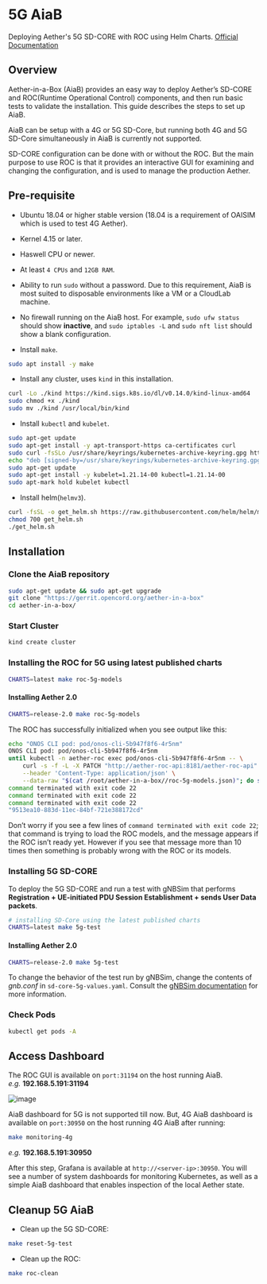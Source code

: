 # 5G AiaB

Deploying Aether's 5G SD-CORE with ROC using Helm Charts. [Official Documentation](https://docs.aetherproject.org/master/developer/aiab.html#installing-the-5g-aiab)

## Overview

Aether-in-a-Box (AiaB) provides an easy way to deploy Aether’s SD-CORE and ROC(Runtime Operational Control) components, and then run basic tests to validate the installation. This guide describes the steps to set up AiaB.

AiaB can be setup with a 4G or 5G SD-Core, but running both 4G and 5G SD-Core simultaneously in AiaB is currently not supported.

SD-CORE configuration can be done with or without the ROC. But the main purpose to use ROC is that it provides an interactive GUI for examining and changing the configuration, and is used to manage the production Aether. 

## Pre-requisite

* Ubuntu 18.04 or higher stable version (18.04 is a requirement of OAISIM which is used to test 4G Aether).

* Kernel 4.15 or later.

* Haswell CPU or newer.

* At least `4 CPUs` and `12GB RAM`.

* Ability to run `sudo` without a password. Due to this requirement, AiaB is most suited to disposable environments like a VM or a CloudLab machine.

* No firewall running on the AiaB host. For example, `sudo ufw status` should show **inactive**, and `sudo iptables -L` and `sudo nft list` should show a blank configuration.

* Install `make`.

```bash
sudo apt install -y make
```

* Install any cluster, uses `kind` in this installation. 

```bash
curl -Lo ./kind https://kind.sigs.k8s.io/dl/v0.14.0/kind-linux-amd64
sudo chmod +x ./kind
sudo mv ./kind /usr/local/bin/kind
```

* Install `kubectl` and `kubelet`.

```bash
sudo apt-get update
sudo apt-get install -y apt-transport-https ca-certificates curl
sudo curl -fsSLo /usr/share/keyrings/kubernetes-archive-keyring.gpg https://packages.cloud.google.com/apt/doc/apt-key.gpg
echo "deb [signed-by=/usr/share/keyrings/kubernetes-archive-keyring.gpg] https://apt.kubernetes.io/ kubernetes-xenial main" | sudo tee /etc/apt/sources.list.d/kubernetes.list
sudo apt-get update 
sudo apt-get install -y kubelet=1.21.14-00 kubectl=1.21.14-00
sudo apt-mark hold kubelet kubectl
```

* Install helm(`helmv3`).

```bash
curl -fsSL -o get_helm.sh https://raw.githubusercontent.com/helm/helm/main/scripts/get-helm-3
chmod 700 get_helm.sh
./get_helm.sh
```

## Installation

### Clone the AiaB repository

```bash
sudo apt-get update && sudo apt-get upgrade
git clone "https://gerrit.opencord.org/aether-in-a-box"
cd aether-in-a-box/
```

### Start Cluster

```bash
kind create cluster
```

### Installing the ROC for 5G using latest published charts

```bash
CHARTS=latest make roc-5g-models
```

#### Installing Aether 2.0

```bash
CHARTS=release-2.0 make roc-5g-models
```

The ROC has successfully initialized when you see output like this:

```bash
echo "ONOS CLI pod: pod/onos-cli-5b947f8f6-4r5nm"
ONOS CLI pod: pod/onos-cli-5b947f8f6-4r5nm
until kubectl -n aether-roc exec pod/onos-cli-5b947f8f6-4r5nm -- \
    curl -s -f -L -X PATCH "http://aether-roc-api:8181/aether-roc-api" \
    --header 'Content-Type: application/json' \
    --data-raw "$(cat /root/aether-in-a-box//roc-5g-models.json)"; do sleep 5; done
command terminated with exit code 22
command terminated with exit code 22
command terminated with exit code 22
"9513ea10-883d-11ec-84bf-721e388172cd"
```

Don’t worry if you see a few lines of `command terminated with exit code 22`; that command is trying to load the ROC models, and the message appears if the ROC isn’t ready yet. However if you see that message more than 10 times then something is probably wrong with the ROC or its models.

### Installing 5G SD-CORE

To deploy the 5G SD-CORE and run a test with gNBSim that performs **Registration + UE-initiated PDU Session Establishment + sends User Data packets**.

```bash
# installing SD-Core using the latest published charts
CHARTS=latest make 5g-test
```

#### Installing Aether 2.0

```bash
CHARTS=release-2.0 make 5g-test
```

To change the behavior of the test run by gNBSim, change the contents of *gnb.conf* in `sd-core-5g-values.yaml`. Consult the [gNBSim documentation](https://docs.sd-core.opennetworking.org/master/developer/gnbsim.html) for more information.

### Check Pods

```bash
kubectl get pods -A
```

## Access Dashboard

The ROC GUI is available on `port:31194` on the host running AiaB.<br>
*e.g.* **192.168.5.191:31194**

![image](https://user-images.githubusercontent.com/97805339/202686731-033288e2-89ca-4b44-82d3-5c06bcf2eddf.png)


AiaB dashboard for 5G is not supported till now. But, 4G AiaB dashboard is available on `port:30950` on the host running 4G AiaB after running:

```bash
make monitoring-4g
```

*e.g.* **192.168.5.191:30950**

After this step, Grafana is available at `http://<server-ip>:30950`. You will see a number of system dashboards for monitoring Kubernetes, as well as a simple AiaB dashboard that enables inspection of the local Aether state.

## Cleanup 5G AiaB

* Clean up the 5G SD-CORE: 

```bash
make reset-5g-test
```

* Clean up the ROC: 

```bash
make roc-clean
```
